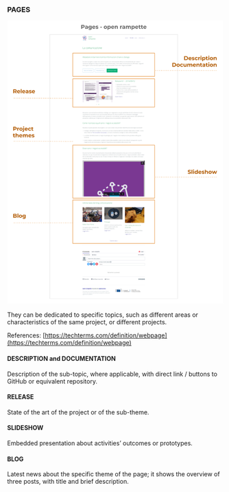 ### PAGES

![image alt text](assets/image_3.png)

They can be dedicated to specific topics, such as different areas or characteristics of the same project, or different projects.

References: [https://techterms.com/definition/webpage](https://techterms.com/definition/webpage)

#### DESCRIPTION and DOCUMENTATION

Description of the sub-topic, where applicable, with direct link / buttons to GitHub or equivalent repository.

#### RELEASE

State of the art of the project or of the sub-theme.

#### SLIDESHOW

Embedded presentation about activities’ outcomes or prototypes.

#### BLOG

Latest news about the specific theme of the page; it shows the overview of three posts, with title and brief description.